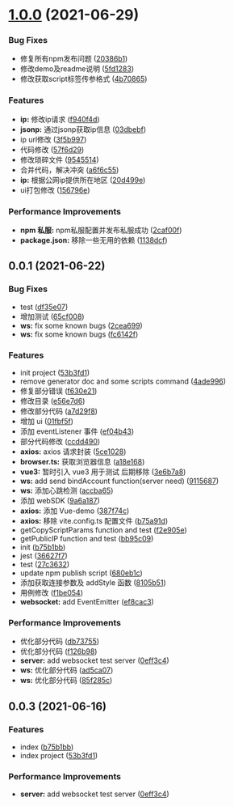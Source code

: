 # [1.0.0](https://git.dustess.com/kefu/customer-service-im-js-sdk/compare/v2.0.8...v1.0.0) (2021-06-29)


### Bug Fixes

* 修复所有npm发布问题 ([20386b1](https://git.dustess.com/kefu/customer-service-im-js-sdk/commits/20386b126965f421d11a8b2a5d32103d534aa4fa))
* 修改demo及readme说明 ([5fd1283](https://git.dustess.com/kefu/customer-service-im-js-sdk/commits/5fd1283f4c179003a2eb5026f17b5b8b94582859))
* 修改获取script标签传参格式 ([4b70865](https://git.dustess.com/kefu/customer-service-im-js-sdk/commits/4b70865a48314bdf78822f3e29f5d3a25739cbd3))


### Features

* **ip:** 修改ip请求 ([f940f4d](https://git.dustess.com/kefu/customer-service-im-js-sdk/commits/f940f4d0907622d5f3a4df5fac6dee90577eb7f4))
* **jsonp:** 通过jsonp获取ip信息 ([03dbebf](https://git.dustess.com/kefu/customer-service-im-js-sdk/commits/03dbebf5da50f2141026993397a4dc5369d004ba))
* ip url修改 ([3f5b997](https://git.dustess.com/kefu/customer-service-im-js-sdk/commits/3f5b997c87e023a8cab8ae60637a1b6a22809d19))
* 代码修改 ([57f6d29](https://git.dustess.com/kefu/customer-service-im-js-sdk/commits/57f6d297d80473e007c1c5a7ef7c4b67b294b0ad))
* 修改琐碎文件 ([9545514](https://git.dustess.com/kefu/customer-service-im-js-sdk/commits/9545514cb1286b66c23a156e09782b240c4d1b54))
* 合并代码，解决冲突 ([a6f6c55](https://git.dustess.com/kefu/customer-service-im-js-sdk/commits/a6f6c552065a0a83772eb8c3f63ee6095a908067))
* **ip:** 根据公网ip提供所在地区 ([20d499e](https://git.dustess.com/kefu/customer-service-im-js-sdk/commits/20d499e0f8e96a6eea1d7a826834729a86150a65))
* ui打包修改 ([156796e](https://git.dustess.com/kefu/customer-service-im-js-sdk/commits/156796ee19fc328ae7a2c392e22fd84ce37e9f56))


### Performance Improvements

* **npm 私服:** npm私服配置并发布私服成功 ([2caf00f](https://git.dustess.com/kefu/customer-service-im-js-sdk/commits/2caf00f162684d7f2598207d7ac2f4c3c210440f))
* **package.json:** 移除一些无用的依赖 ([1138dcf](https://git.dustess.com/kefu/customer-service-im-js-sdk/commits/1138dcf47efb1230fc5369798c140c0a421de48c))



## 0.0.1 (2021-06-22)

### Bug Fixes

- test ([df35e07](https://git.dustess.com/kefu/customer-service-im-js-sdk/commits/df35e07499db0df74e2b1f8bd4d85c6dc9a402b1))
- 增加测试 ([65cf008](https://git.dustess.com/kefu/customer-service-im-js-sdk/commits/65cf008bed26d529f0cf17fc1ece207b662cc898))
- **ws:** fix some known bugs ([2cea699](https://git.dustess.com/kefu/customer-service-im-js-sdk/commits/2cea699b68501006d27de8e19dfc9c4b0af2f6d5))
- **ws:** fix some known bugs ([fc6142f](https://git.dustess.com/kefu/customer-service-im-js-sdk/commits/fc6142f39f4cbd1473134e9ce8d5146a2b36c117))

### Features

- init project ([53b3fd1](https://git.dustess.com/kefu/customer-service-im-js-sdk/commits/53b3fd1b74e485c3bb784f974e1d840b40044134))
- remove generator doc and some scripts command ([4ade996](https://git.dustess.com/kefu/customer-service-im-js-sdk/commits/4ade9963f3b7d8939f2b86131918158f3df19d91))
- 修复部分错误 ([f630e21](https://git.dustess.com/kefu/customer-service-im-js-sdk/commits/f630e21005bba7de8c84ec53865f4abfbd83b2d2))
- 修改目录 ([e56e7d6](https://git.dustess.com/kefu/customer-service-im-js-sdk/commits/e56e7d620e2022e616e1cef7252ba0c0db096628))
- 修改部分代码 ([a7d29f8](https://git.dustess.com/kefu/customer-service-im-js-sdk/commits/a7d29f87adce43ec52d3319c4fcd19295da39a3f))
- 增加 ui ([01fbf5f](https://git.dustess.com/kefu/customer-service-im-js-sdk/commits/01fbf5fcc16ddd26faba1991ef723754129f4c5e))
- 添加 eventListener 事件 ([ef04b43](https://git.dustess.com/kefu/customer-service-im-js-sdk/commits/ef04b437ab433d741a28f4ba0880ee0623ec7024))
- 部分代码修改 ([ccdd490](https://git.dustess.com/kefu/customer-service-im-js-sdk/commits/ccdd4902983cf764f921a9934d6bad7b59865241))
- **axios:** axios 请求封装 ([5ce1028](https://git.dustess.com/kefu/customer-service-im-js-sdk/commits/5ce1028b6093259345fe9d2a68586b97d9857cec))
- **browser.ts:** 获取浏览器信息 ([a18e168](https://git.dustess.com/kefu/customer-service-im-js-sdk/commits/a18e168cd488254a17d11ce844440a790b32fc91))
- **vue3:** 暂时引入 vue3 用于测试 后期移除 ([3e6b7a8](https://git.dustess.com/kefu/customer-service-im-js-sdk/commits/3e6b7a8af48679db96da5e3e7f66ae1747db4760))
- **ws:** add send bindAccount function(server need) ([9115687](https://git.dustess.com/kefu/customer-service-im-js-sdk/commits/911568700034b9f2bbe445d72baeac4116eddc98))
- **ws:** 添加心跳检测 ([accba65](https://git.dustess.com/kefu/customer-service-im-js-sdk/commits/accba65893d13fbe6ad82bb2df5e15c9a8aeb6c0))
- 添加 webSDK ([9a6a187](https://git.dustess.com/kefu/customer-service-im-js-sdk/commits/9a6a1872220d3817494bacc8ef01e77dd0ac5a22))
- **axios:** 添加 Vue-demo ([387f74c](https://git.dustess.com/kefu/customer-service-im-js-sdk/commits/387f74c94b537efe3190c5d3752a3dc16fa88ea3))
- **axios:** 移除 vite.config.ts 配置文件 ([b75a91d](https://git.dustess.com/kefu/customer-service-im-js-sdk/commits/b75a91d552bf27a1c3e526a6d313f8ddde5492a1))
- getCopyScriptParams function and test ([f2e905e](https://git.dustess.com/kefu/customer-service-im-js-sdk/commits/f2e905e1945d2da603face0ba19c79d03134d7c8))
- getPublicIP function and test ([bb95c09](https://git.dustess.com/kefu/customer-service-im-js-sdk/commits/bb95c09681370e6af6c2e1d1fef7cb69bc477713))
- init ([b75b1bb](https://git.dustess.com/kefu/customer-service-im-js-sdk/commits/b75b1bb87bbe438f09f3053f4304cffe557e6efc))
- jest ([36627f7](https://git.dustess.com/kefu/customer-service-im-js-sdk/commits/36627f77af4b7fa05a5f993cbd2ad2bda221fc06))
- test ([27c3632](https://git.dustess.com/kefu/customer-service-im-js-sdk/commits/27c363236c53b80366249322638a1bc02d74cae5))
- update npm publish script ([680eb1c](https://git.dustess.com/kefu/customer-service-im-js-sdk/commits/680eb1c3f6574b716f89a5767d844f1a34d0a5a9))
- 添加获取连接参数及 addStyle 函数 ([8105b51](https://git.dustess.com/kefu/customer-service-im-js-sdk/commits/8105b5196242d9a6d039b1a9c441804ebdc4f9ba))
- 用例修改 ([f1be054](https://git.dustess.com/kefu/customer-service-im-js-sdk/commits/f1be054a8aaaed2a227e6322bf1e73b6793f6d73))
- **websocket:** add EventEmitter ([ef8cac3](https://git.dustess.com/kefu/customer-service-im-js-sdk/commits/ef8cac3bd04987c250fef01e2edf76191134424d))

### Performance Improvements

- 优化部分代码 ([db73755](https://git.dustess.com/kefu/customer-service-im-js-sdk/commits/db7375539f515927b2d3d2a52a1107d0a86211c9))
- 优化部分代码 ([f126b98](https://git.dustess.com/kefu/customer-service-im-js-sdk/commits/f126b98f5d8cea4b077e91f612d126af800bb7a1))
- **server:** add websocket test server ([0eff3c4](https://git.dustess.com/kefu/customer-service-im-js-sdk/commits/0eff3c4fd523fbbb314900f7491d40cd729e7a8e))
- **ws:** 优化部分代码 ([ad5ca07](https://git.dustess.com/kefu/customer-service-im-js-sdk/commits/ad5ca07974d840041b2ad12a5b62e4bcceb36091))
- **ws:** 优化部分代码 ([85f285c](https://git.dustess.com/kefu/customer-service-im-js-sdk/commits/85f285c34e24c041d60990a31becb3c115034193))

## 0.0.3 (2021-06-16)

### Features

- index ([b75b1bb](https://git.dustess.com/kefu/customer-service-im-js-sdk/commits/b75b1bb87bbe438f09f3053f4304cffe557e6efc))
- index project ([53b3fd1](https://git.dustess.com/kefu/customer-service-im-js-sdk/commits/53b3fd1b74e485c3bb784f974e1d840b40044134))

### Performance Improvements

- **server:** add websocket test server ([0eff3c4](https://git.dustess.com/kefu/customer-service-im-js-sdk/commits/0eff3c4fd523fbbb314900f7491d40cd729e7a8e))
